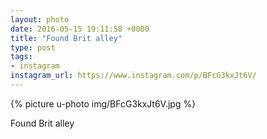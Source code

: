 ```yaml
---
layout: photo
date: 2016-05-15 19:11:58 +0000
title: "Found Brit alley"
type: post
tags:
- instagram
instagram_url: https://www.instagram.com/p/BFcG3kxJt6V/
---
```


{% picture u-photo img/BFcG3kxJt6V.jpg %}

Found Brit alley

